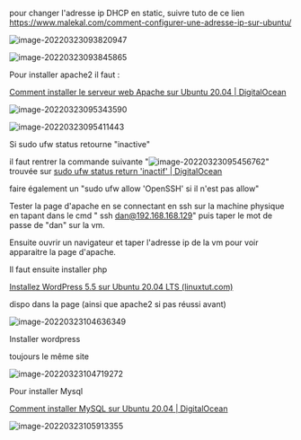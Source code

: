 pour changer l'adresse ip DHCP en static, suivre tuto de ce lien 
https://www.malekal.com/comment-configurer-une-adresse-ip-sur-ubuntu/



![image-20220323093820947](C:\Users\fevre\AppData\Roaming\Typora\typora-user-images\image-20220323093820947.png)

![image-20220323093845865](C:\Users\fevre\AppData\Roaming\Typora\typora-user-images\image-20220323093845865.png)

Pour installer apache2 il faut :

[Comment installer le serveur web Apache sur Ubuntu 20.04 | DigitalOcean](https://www.digitalocean.com/community/tutorials/how-to-install-the-apache-web-server-on-ubuntu-20-04-fr)

![image-20220323095343590](C:\Users\fevre\AppData\Roaming\Typora\typora-user-images\image-20220323095343590.png)

![image-20220323095411443](C:\Users\fevre\AppData\Roaming\Typora\typora-user-images\image-20220323095411443.png)

Si sudo ufw status retourne "inactive"

il faut rentrer la commande suivante "![image-20220323095456762](C:\Users\fevre\AppData\Roaming\Typora\typora-user-images\image-20220323095456762.png)" trouvée sur [sudo ufw status return 'inactif' | DigitalOcean](https://www.digitalocean.com/community/questions/sudo-ufw-status-return-inactive)

faire également un "sudo ufw allow 'OpenSSH' si il n'est pas allow"

Tester la page d'apache en se connectant en ssh sur la machine physique en tapant  dans le cmd " ssh dan@192.168.168.129" puis taper le mot de passe de "dan" sur la vm. 

Ensuite ouvrir un navigateur et taper l'adresse ip de la vm pour voir apparaitre la page d'apache.



Il faut ensuite installer php 

[Installez WordPress 5.5 sur Ubuntu 20.04 LTS (linuxtut.com)](https://linuxtut.com/fr/b259493a39e36f5d524b/)

dispo dans la page (ainsi que apache2 si pas réussi avant)

![image-20220323104636349](C:\Users\fevre\AppData\Roaming\Typora\typora-user-images\image-20220323104636349.png)



Installer wordpress 

toujours le même site

![image-20220323104719272](C:\Users\fevre\AppData\Roaming\Typora\typora-user-images\image-20220323104719272.png)

Pour installer Mysql

[Comment installer MySQL sur Ubuntu 20.04 | DigitalOcean](https://www.digitalocean.com/community/tutorials/how-to-install-mysql-on-ubuntu-20-04-fr)

![image-20220323105913355](C:\Users\fevre\AppData\Roaming\Typora\typora-user-images\image-20220323105913355.png)
